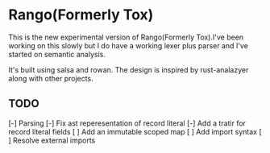 # Rango(Formerly Tox)

This is the new experimental version of Rango(Formerly Tox).I've been working on this slowly but I do have a working lexer plus parser and I've started on semantic analysis.

It's built using salsa and rowan. The design is inspired by rust-analazyer along with other projects.

## TODO

[-] Parsing
[-] Fix ast reperesentation of record literal
[-] Add a tratir for record literal fields
[ ] Add an immutable scoped map
[ ] Add import syntax
[ ] Resolve external imports
